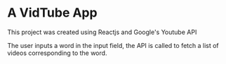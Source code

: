 # A VidTube App

This project was created using Reactjs and Google's Youtube API

The user inputs a word in the input field, the API is called to fetch a list of videos corresponding to the word.
